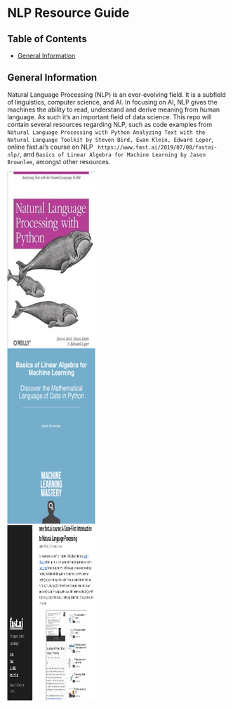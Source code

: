 # NLP Resource Guide

## Table of Contents

* [General Information](#general-information)

## General Information

Natural Language Processing (NLP) is an ever-evolving field.  It is a subfield of linguistics, computer science, and AI. In focusing on AI, NLP gives the machines the ability to read, understand and derive meaning from human language.  As such it’s an important field of data science.  This repo will contain several resources regarding NLP, such as code examples from `Natural Language Processing with Python Analyzing Text with the Natural Language Toolkit by Steven Bird, Ewan Klein, Edward Loper`, online fast.ai’s course on NLP ` https://www.fast.ai/2019/07/08/fastai-nlp/`, and `Basics of Linear Algebra for Machine Learning by Jason Brownlee`, amongst other resources.   
<div class="row">
    <div class="col-md-3">
        <img src="images/nlppython.jpg" alt="book cover" style="width:200px;height:400px;">
    </div>
    <div class="col-md-3">
        <img src="images/blaml.png" alt="book cover" style="width:200px;height:400px;">
    </div>
    <div class="col-md-3">
        <img src="images/fastai.png" alt="website screenshot" style="width:200px;height:400px;">
    </div>
</div>